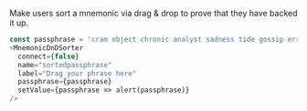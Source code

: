 Make users sort a mnemonic via drag & drop to prove that they have backed it up.

```js
const passphrase = 'cram object chronic analyst sadness tide gossip error snack boss immune extra';
<MnemonicDnDSorter
  connect={false}
  name="sortedpassphrase"
  label="Drag your phrase here"
  passphrase={passphrase}
  setValue={passphrase => alert(passphrase)}
/>
```
